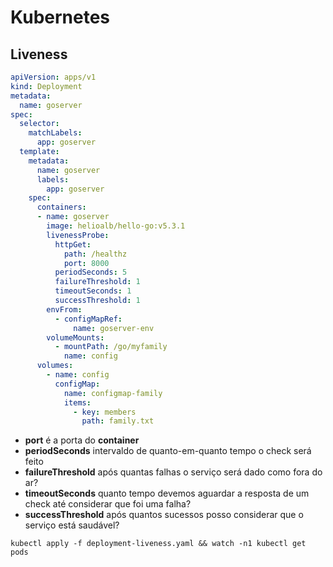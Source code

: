# Kubernetes

## Liveness

```yaml
apiVersion: apps/v1
kind: Deployment
metadata:
  name: goserver
spec:
  selector:
    matchLabels:
      app: goserver
  template:
    metadata:
      name: goserver
      labels:
        app: goserver
    spec:
      containers:
      - name: goserver
        image: helioalb/hello-go:v5.3.1
        livenessProbe:
          httpGet:
            path: /healthz
            port: 8000
          periodSeconds: 5
          failureThreshold: 1
          timeoutSeconds: 1
          successThreshold: 1
        envFrom:
          - configMapRef:
              name: goserver-env
        volumeMounts:
          - mountPath: /go/myfamily
            name: config
      volumes:
        - name: config
          configMap:
            name: configmap-family
            items:
              - key: members
                path: family.txt
```

- **port** é a porta do **container**
- **periodSeconds** intervaldo de quanto-em-quanto tempo o check será feito
- **failureThreshold** após quantas falhas o serviço será dado como fora do ar?
- **timeoutSeconds** quanto tempo devemos aguardar a resposta de um check até considerar que foi uma falha?
- **successThreshold** após quantos sucessos posso considerar que o serviço está saudável?

```shell
kubectl apply -f deployment-liveness.yaml && watch -n1 kubectl get pods
```
